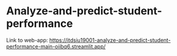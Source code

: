 # Analyze-and-predict-student-performance
Link to web-app: https://itdsiu19001-analyze-and-predict-student-performance-main-oiibq6.streamlit.app/
